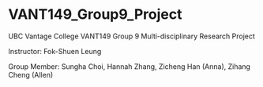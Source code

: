 # VANT149_Group9_Project
UBC Vantage College VANT149 Group 9 Multi-disciplinary Research Project

Instructor: Fok-Shuen Leung

Group Member: Sungha Choi, Hannah Zhang, Zicheng Han (Anna), Zihang Cheng (Allen)
